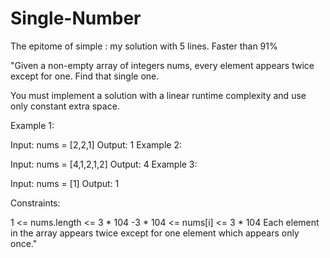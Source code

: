 # Single-Number
The epitome of simple : my solution with 5 lines. Faster than 91%

"Given a non-empty array of integers nums, every element appears twice except for one. Find that single one.

You must implement a solution with a linear runtime complexity and use only constant extra space.

Example 1:

Input: nums = [2,2,1]
Output: 1
Example 2:

Input: nums = [4,1,2,1,2]
Output: 4
Example 3:

Input: nums = [1]
Output: 1
 

Constraints:

1 <= nums.length <= 3 * 104
-3 * 104 <= nums[i] <= 3 * 104
Each element in the array appears twice except for one element which appears only once."
